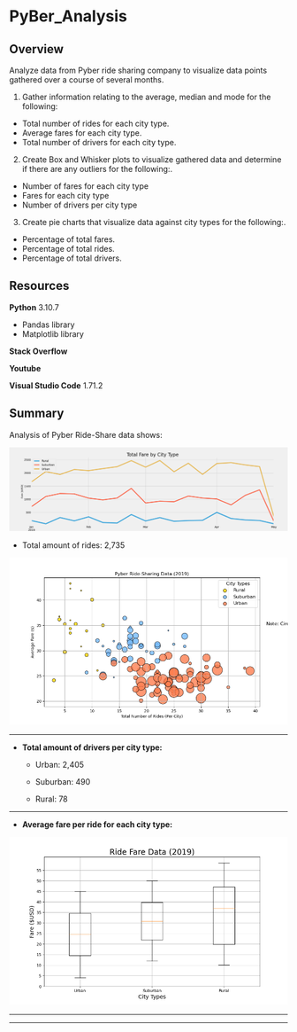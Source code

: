 # PyBer_Analysis

## Overview
Analyze data from Pyber ride sharing company to visualize data points gathered over a course of several months.
1. Gather information relating to the average, median and mode for the following:
* Total number of rides for each city type.
* Average fares for each city type.
* Total number of drivers for each city type.

2. Create Box and Whisker plots to visualize gathered data and determine if there are any outliers for the following:.
* Number of fares for each city type
* Fares for each city type
* Number of drivers per city type

3. Create pie charts that visualize data against city types for the following:.
* Percentage of total fares.
* Percentage of total rides.
* Percentage of total drivers.

## Resources
**Python** 3.10.7
* Pandas library
* Matplotlib library

**Stack Overflow**

**Youtube**

**Visual Studio Code** 1.71.2

## Summary
Analysis of Pyber Ride-Share data shows:

![Pyber Summary - Total Fare by City Type](https://github.com/JGarza4903/PyBer_Analysis/blob/main/Analysis/Pyber-fare_summary.png)

* Total amount of rides: 2,735

![Total Amount of Drivers per City Type](https://github.com/JGarza4903/PyBer_Analysis/blob/main/Analysis/Fig1.png)

----------------------------------------
* **Total amount of drivers per city type:**

  * Urban: 2,405
  
  * Suburban: 490
  
  * Rural: 78
---------------------------------------

* **Average fare per ride for each city type:**

![Fare($) vs City Types](https://github.com/JGarza4903/PyBer_Analysis/blob/main/Analysis/Fig3.png)

---------------------------------------

* **

